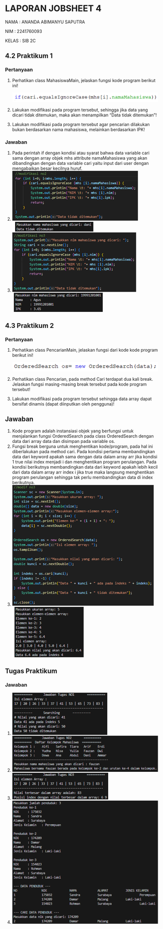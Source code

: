 # LAPORAN JOBSHEET 4
NAMA  : ANANDA ABIMANYU SAPUTRA

NIM   : 2241760093

KELAS : SIB 2C

## 4.2 Praktikum 1
### Pertanyaan
1. Perhatikan class MahasiswaMain, jelaskan fungsi kode program berikut ini!

    <img src="soal1prk1.png">
2. Lakukan modifikasi pada program tersebut, sehingga jika data yang dicari tidak ditemukan, maka akan menampilkan “Data tidak ditemukan”!
3. Lakukan modifikasi pada program tersebut agar pencarian dilakukan bukan berdasarkan nama mahasiswa, melainkan berdasarkan IPK!


### Jawaban
1. Pada perintah if dengan kondisi atau syarat bahwa data variable cari sama dengan array objek mhs attribute namaMahasiswa yang akan dibandingkan dengan data variable cari yaitu input dari user dengan mengabaikan besar kecilnya huruf.
2. <img src="modif2prk1.png"> <img src="out2prk1.png">
3. <img src="modif3prk1.png"> <img src="out3prk1.png">

## 4.3 Praktikum 2
### Pertanyaan
1. Perhatikan class PencarianMain, jelaskan fungsi dari kode kode program berikut ini!

    <img src="soal1prk2.png">
2. Perhatikan class Pencarian, pada method Cari terdapat dua kali break. Jelaskan fungsi masing-masing break tersebut pada kode program tersebut!
3. Lakukan modifikasi pada program tersebut sehingga data array dapat bersifat dinamis (dapat diinputkan oleh pengguna)!


## Jawaban
1. Kode program adalah instansiasi objek yang berfungsi untuk menjalankan fungsi OrderedSearch pada class OrderedSearch dengan data dari array data dan disimpan pada variable os.
2. Fungsi break berguna untuk menghentikan kode/program, pada hal ini diberlakukan pada method cari. Pada kondisi pertama membandingkan data dari keyword apakah sama dengan data dalam array arr jika kondisi 1 true nilai index menjadi i dan menghentikan program perulangan. Pada kondisi berikutnya membandingkan data dari keyword apakah lebih kecil dari data dalam array arr index i jika true maka langsung menghentikan program perulangan sehingga tak perlu membandingkan data di index berikutnya.
3. <img src="modif3prk2.png"> <img src="out3prk2.png">


## Tugas Praktikum
### Jawaban
1. <img src="outtgs1.png">
2. <img src="outtgs2.png">
3. <img src="outtgs3.png">
4. <img src="outtgs4.png">